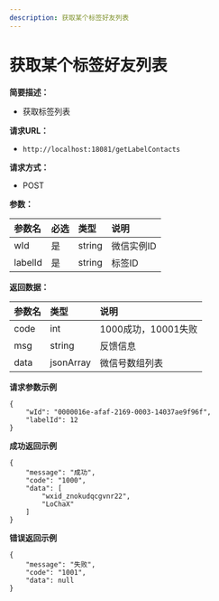 ```yaml
---
description: 获取某个标签好友列表
---
```


# 获取某个标签好友列表

**简要描述：**

* 获取标签列表

**请求URL：**

* `http://localhost:18081/getLabelContacts`

**请求方式：**

* POST

**参数：**

| 参数名 | 必选 | 类型 | 说明 |
| :--- | :--- | :--- | :--- |
| wId | 是 | string | 微信实例ID |
| labelId | 是 | string | 标签ID |

**返回数据：**

| 参数名 | 类型 | 说明 |
| :--- | :--- | :--- |
| code | int | 1000成功，10001失败 |
| msg | string | 反馈信息 |
| data | jsonArray | 微信号数组列表 |

**请求参数示例**

```text
{
    "wId": "0000016e-afaf-2169-0003-14037ae9f96f",
    "labelId": 12
}
```

**成功返回示例**

```text
{
    "message": "成功",
    "code": "1000",
    "data": [
        "wxid_znokudqcgvnr22",
        "LoChaX"
    ]
}
```

**错误返回示例**

```text
{
    "message": "失败",
    "code": "1001",
    "data": null
}
```

